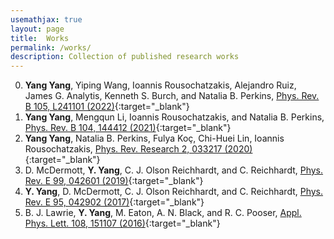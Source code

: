```yaml
---
usemathjax: true
layout: page
title:  Works
permalink: /works/
description: Collection of published research works
---
```

<!-- [Google Scholar](https://scholar.google.com/citations?user=81n7-PoAAAAJ&hl=en&authuser=1){:target="_blank"} -->

0. __Yang Yang__, Yiping Wang, Ioannis Rousochatzakis, Alejandro Ruiz, James G. Analytis, Kenneth S. Burch, and Natalia B. Perkins, [Phys. Rev. B 105, L241101 (2022)](https://journals.aps.org/prb/abstract/10.1103/PhysRevB.105.L241101){:target="_blank"}
0. __Yang Yang__, Mengqun Li, Ioannis Rousochatzakis, and Natalia B. Perkins, [Phys. Rev. B 104, 144412 (2021)](https://journals.aps.org/prb/abstract/10.1103/PhysRevB.104.144412){:target="_blank"}
0. __Yang Yang__, Natalia B. Perkins, Fulya Koç, Chi-Huei Lin, Ioannis Rousochatzakis, [Phys. Rev. Research 2, 033217 (2020)](https://journals.aps.org/prresearch/abstract/10.1103/PhysRevResearch.2.033217){:target="_blank"}
0. D. McDermott, __Y. Yang__, C. J. Olson Reichhardt, and C. Reichhardt, [Phys. Rev. E 99, 042601 (2019)](https://journals.aps.org/pre/abstract/10.1103/PhysRevE.99.042601){:target="_blank"}
0. __Y. Yang__, D. McDermott, C. J. Olson Reichhardt, and C. Reichhardt, [Phys. Rev. E 95, 042902 (2017)](https://journals.aps.org/pre/abstract/10.1103/PhysRevE.95.042902){:target="_blank"}
0. B. J. Lawrie, __Y. Yang__, M. Eaton, A. N. Black, and R. C. Pooser, [Appl. Phys. Lett. 108, 151107 (2016)](https://aip.scitation.org/doi/10.1063/1.4947026){:target="_blank"}